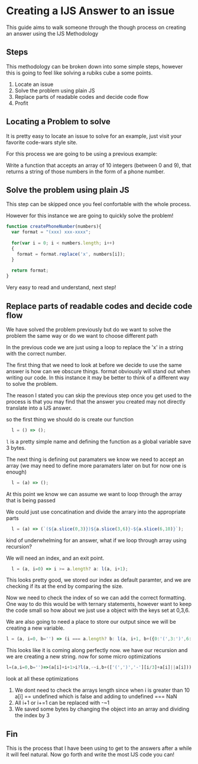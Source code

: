 # Creating a IJS Answer to an issue

This guide aims to walk someone through the though process on creating an answer using the IJS Methodology

## Steps

This methodology can be broken down into some simple steps, however this is going to feel like solving a rubiks cube a some points.

1. Locate an issue
2. Solve the problem using plain JS
3. Replace parts of readable codes and decide code flow
4. Profit

## Locating a Problem to solve

It is pretty easy to locate an issue to solve for an example, just visit your favorite code-wars style site.

For this process we are going to be using a previous example:

Write a function that accepts an array of 10 integers (between 0 and 9), that returns a string of those numbers in the form of a phone number.

## Solve the problem using plain JS

This step can be skipped once you feel confortable with the whole process.

However for this instance we are going to quickly solve the problem!

```JavaScript
function createPhoneNumber(numbers){
  var format = "(xxx) xxx-xxxx";
  
  for(var i = 0; i < numbers.length; i++)
  {
    format = format.replace('x', numbers[i]);
  }
  
  return format;
}
```

Very easy to read and understand, next step!

## Replace parts of readable codes and decide code flow

We have solved the problem previously but do we want to solve the problem the same way or do we want to choose different path

In the previous code we are just using a loop to replace the 'x' in a string with the correct number. 

The first thing that we need to look at before we decide to use the same answer is how can we obscure things. format obviously will stand out when writing our code. In this instance it may be better to think of a different way to solve the problem.

The reason I stated you can skip the previous step once you get used to the process is that you may find that the answer you created may not directly translate into a IJS answer.

so the first thing we should do is create our function

```JavaScript
  l = () => ();
```

`l` is a pretty simple name and defining the function as a global variable save 3 bytes.

The next thing is defining out paramaters we know we need to accept an array (we may need to define more paramaters later on but for now one is enough)

```JavaScript
  l = (a) => ();
```

At this point we know we can assume we want to loop through the array that is being passed

We could just use concatination and divide the arrary into the appropriate parts

```JavaScript
  l = (a) => (`(${a.slice(0,3)})${a.slice(3,6)}-${a.slice(6,10)}`);
```

kind of underwhelming for an answer, what if we loop through array using recursion?

We will need an index, and an exit point.

```JavaScript
  l = (a, i=0) => i >= a.length? a: l(a, i+1);
```

This looks pretty good, we stored our index as default paramter, and we are checking if its at the end by comparing the size.

Now we need to check the index of so we can add the correct formatting. One way to do this would be with ternary statements, however want to keep the code small so how about we just use a object with the keys set at 0,3,6.

We are also going to need a place to store our output since we will be creating a new variable.


```JavaScript
l = (a, i=0, b='') => (i === a.length? b: l(a, i+1, b+({0:'(',3:')',6:'-'}[i]||'')+a[i]));
```

This looks like it is coming along perfectly now. we have our recursion and we are creating a new string. now for some micro optimizations

```JavaScript
l=(a,i=0,b='')=>(a[i]+i+1>i?l(a,-~i,b+(['(',')','-'][i/3]+a[i]||a[i])):b);
```

look at all these optimizations

1. We dont need to check the arrays length since when i is greater than 10 a[i] == undefined which is false and adding to undefined === NaN
2. All i+1 or i+=1 can be replaced with -~1
3. We saved some bytes by changing the object into an array and dividing the index by 3


## Fin

This is the process that I have been using to get to the answers after a while it will feel natural. Now go forth and write the most IJS code you can!

